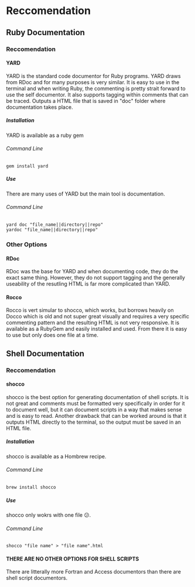 # Reccomendation
## Ruby Documentation
### Reccomendation
#### YARD
YARD is the standard code documentor for Ruby programs. YARD draws from RDoc and for many purposes is very similar. It is easy to use in the terminal and when writing Ruby, the commenting is pretty strait forward to use the self documentor. It also supports tagging within comments that can be traced. Outputs a HTML file that is saved in "doc" folder where documentation takes place. 
##### Installation
YARD is available as a ruby gem
###### Command Line
	gem install yard
##### Use
There are many uses of YARD but the main tool is documentation.
###### Command Line
	yard doc "file_name||directory||repo"
	yardoc "file_name||directory||repo"
### Other Options
#### RDoc
RDoc was the base for YARD and when documenting code, they do the exact same thing. However, they do not support tagging and the generally useability of the resutling HTML is far more complicated than YARD.  
#### Rocco
Rocco is vert simular to shocco, which works, but borrows heavily on Docco which is old and not super great visually and requires a very specific commenting pattern and the resulting HTML is not very responsive. It is available as a RubyGem and easily installed and used. From there it is easy to use but only does one file at a time.
## Shell Documentation
### Reccomendation
#### shocco
shocco is the best option for generating documentation of shell scripts. It is not great and comments must be formatted very specifically in order for it to document well, but it can document scripts in a way that makes sense and is easy to read. Another drawback that can be worked around is that it outputs HTML directly to the terminal, so the output must be saved in an HTML file.
##### Installation
shocco is available as a Hombrew recipe.
###### Command Line
	brew install shocco
##### Use
shocco only wokrs with one file :confused:.
###### Command Line
	shocco "file name" > "file name".html
#### THERE ARE NO OTHER OPTIONS FOR SHELL SCRIPTS
There are litterally more Fortran and Access documentors than there are shell script documentors.
